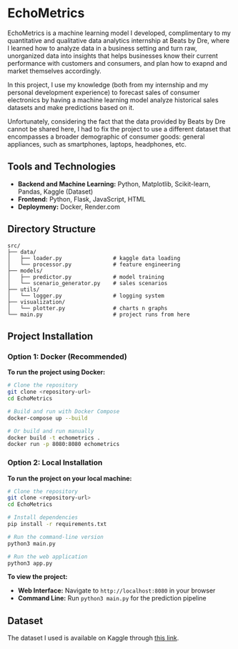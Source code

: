 # EchoMetrics
EchoMetrics is a machine learning model I developed, complimentary to my quantitative and qualitative data analytics internship at Beats by Dre, where I learned how to analyze data in a business setting and turn raw, unorganized data into insights that helps businesses know their current performance with customers and consumers, and plan how to exapnd and market themselves accordingly.

In this project, I use my knowledge (both from my internship and my personal development experience) to forecast sales of consumer electronics by having a machine learning model analyze historical sales datasets and make predictions based on it.

Unfortunately, considering the fact that the data provided by Beats by Dre cannot be shared here, I had to fix the project to use a different dataset that encompasses a broader demographic of consumer goods: general appliances, such as smartphones, laptops, headphones, etc.

## Tools and Technologies
- **Backend and Machine Learning:** Python, Matplotlib, Scikit-learn, Pandas, Kaggle (Dataset)
- **Frontend:** Python, Flask, JavaScript, HTML
- **Deploymeny:** Docker, Render.com

## Directory Structure
```
src/
├── data/
│   ├── loader.py                # kaggle data loading
│   └── processor.py             # feature engineering
├── models/
│   ├── predictor.py             # model training
│   └── scenario_generator.py    # sales scenarios
├── utils/
│   └── logger.py                # logging system
├── visualization/
│   └── plotter.py               # charts n graphs
└── main.py                      # project runs from here
```

## Project Installation

### Option 1: Docker (Recommended)
**To run the project using Docker:**
```bash
# Clone the repository
git clone <repository-url>
cd EchoMetrics

# Build and run with Docker Compose
docker-compose up --build

# Or build and run manually
docker build -t echometrics .
docker run -p 8080:8080 echometrics
```

### Option 2: Local Installation
**To run the project on your local machine:**
```bash
# Clone the repository
git clone <repository-url>
cd EchoMetrics

# Install dependencies
pip install -r requirements.txt

# Run the command-line version
python3 main.py

# Run the web application
python3 app.py
```

**To view the project:**
- **Web Interface:** Navigate to `http://localhost:8080` in your browser
- **Command Line:** Run `python3 main.py` for the prediction pipeline

## Dataset
The dataset I used is available on Kaggle through [this link](https://www.kaggle.com/datasets/rabieelkharoua/consumer-electronics-sales-dataset?resource=download).
